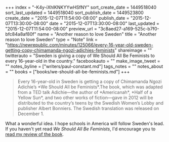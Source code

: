 +++
index = "-K4y-iXhlKNKYYwHSfNY"
sort_create_date = 1449518040
sort_last_updated = 1449518040
sort_publish_date = 1449523800
create_date = "2015-12-07T11:54:00-08:00"
publish_date = "2015-12-07T13:30:00-08:00"
date = "2015-12-07T13:30:00-08:00"
last_updated = "2015-12-07T11:54:00-08:00"
preview_url = "3c8aed27-a169-525c-b7f0-bfc84a8af80f"
name = "Another reason to love Sweden"
title = "Another reason to love Sweden"
type = "Note"
link = "https://newrepublic.com/minutes/125066/every-16-year-old-sweden-getting-copy-chimamanda-ngozi-adichies-feminists"
shareimage = ""
twitterauto = "Sweden is giving a copy of We Should All Be Feminists to every 16-year-old in the country."
facebookauto = ""
make_image_tweet = ""
notes_byline = ["writers/paul-constant.md"]
tags_notes = ""
notes_about = ""
books = ["books/we-should-all-be-feminists.md"]
+++
<blockquote>Every 16-year-old in Sweden is getting a copy of Chimamanda Ngozi Adichie’s *We Should All be Feminists*.The book, which was adapted from a TED talk Adichie—the author of *Americanah*, *Half of a Yellow Sun*, and two other works of fiction—gave in 2012 will be distributed to the country’s teens by the Swedish Women’s Lobby and publisher Albert Bonniers. The Swedish translation was released on December 1. </blockquote>

What a wonderful idea. I hope schools in America will follow Sweden's lead. If you haven't yet read *We Should All Be Feminists*, I'd encourage you to [read my review of the book](http://seattlereviewofbooks.com/reviews/you-specifically-should-be-a-feminist/).